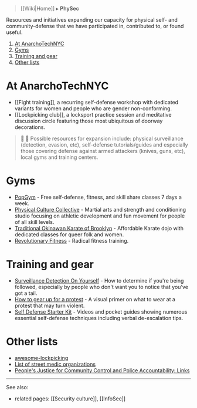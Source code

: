 > [[Wiki|Home]] ▸ **PhySec**

Resources and initiatives expanding our capacity for physical self- and community-defense that we have participated in, contributed to, or found useful.

1. [At AnarchoTechNYC](#at-anarchotechnyc)
1. [Gyms](#gyms)
1. [Training and gear](#training-and-gear)
1. [Other lists](#other-lists)

# At AnarchoTechNYC

* [[Fight training]], a recurring self-defense workshop with dedicated variants for women and people who are gender non-conforming.
* [[Lockpicking club]], a locksport practice session and meditative discussion circle featuring those most ubiquitous of doorway decorations.

> 🚧 📝 Possible resources for expansion include: physical surveillance (detection, evasion, etc), self-defense tutorials/guides and especially those covering defense against armed attackers (knives, guns, etc), local gyms and training centers.

# Gyms

* [PopGym](https://popgym.org/) - Free self-defense, fitness, and skill share classes 7 days a week.
* [Physical Culture Collective](https://www.physicalculturecollective.com/) - Martial arts and strength and conditioning studio focusing on athletic development and fun movement for people of all skill levels.
* [Traditional Okinawan Karate of Brooklyn](http://tokarate.com/) - Affordable Karate dojo with dedicated classes for queer folk and women.
* [Revolutionary Fitness](http://www.revolutionaryfitness.org/) - Radical fitness training.

# Training and gear

* [Surveillance Detection On Yourself](https://protectioncircle.org/2016/05/25/surveillance-detection-on-yourself/) - How to determine if you're being followed, especially by people who don't want you to notice that you've got a tail.
* [How to gear up for a protest](http://www.hopesandfears.com/hopes/city/how-to-gear-up/216551-what-to-wear-protest) - A visual primer on what to wear at a protest that may turn violent.
* [Self Defense Starter Kit](https://selfdefensestarterkit.com/) - Videos and pocket guides showing numerous essential self-defense techniques including verbal de-escalation tips.

# Other lists

* [awesome-lockpicking](https://github.com/meitar/awesome-lockpicking)
* [List of street medic organizations](https://medic.wikia.com/wiki/List_of_street_medic_organizations)
* [People's Justice for Community Control and Police Accountability: Links](http://peoplesjustice.org/tools/links)

***

See also:

* related pages: [[Security culture]], [[InfoSec]]